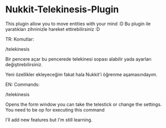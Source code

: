 # Nukkit-Telekinesis-Plugin
This plugin allow you to move entities with your mind :D
Bu plugin ile yaratıkları zihninizle hareket ettirebilirsiniz :D

TR:
Komutlar:

/telekinesis

Bir pencere açar bu pencerede telekinesi sopası alabilir yada ayarları değiştirebilirsiniz.

Yeni özellikler ekleyeceğim fakat hala Nukkit'i öğrenme aşamasındayım.

EN:
Commands:

/telekinesis

Opens the form window you can take the telestick or change the settings.
You need to be op for executing this command

I'll add new features but I'm still learning.
